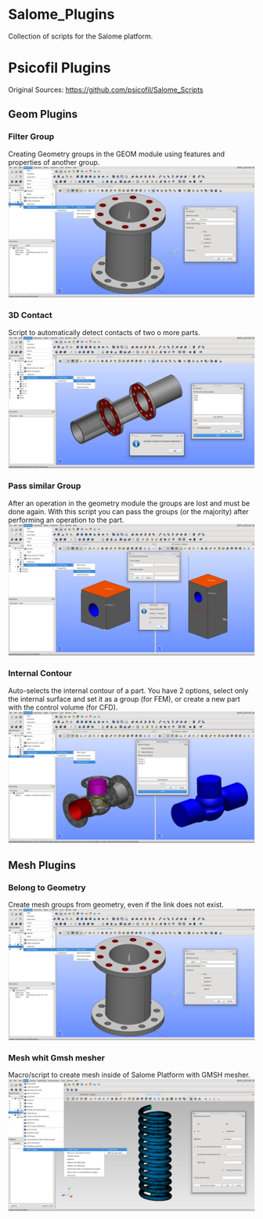 # Salome_Plugins

Collection of scripts for the Salome platform.

# Psicofil Plugins 

Original Sources: https://github.com/psicofil/Salome_Scripts

## Geom Plugins

### Filter Group

Creating Geometry groups in the GEOM module using features and properties of another group.
![ScreenShot](Previews/geom_filter_group.png)

### 3D Contact

Script to automatically detect contacts of two o more parts.
![ScreenShot](Previews/geom_contact_3d.png)

### Pass similar Group

After an operation in the geometry module the groups are lost and must be done again. 
With this script you can pass the groups (or the majority) after performing an operation to the part.
![ScreenShot](Previews/geom_pass_group.png)

### Internal Contour

Auto-selects the internal contour of a part. You have 2 options, select only the internal surface and set it as a group (for FEM), or create a new part with the control volume (for CFD).
![ScreenShot](Previews/geom_internal_contour.png)

## Mesh Plugins

### Belong to Geometry

Create mesh groups from geometry, even if the link does not exist.
![ScreenShot](Previews/geom_filter_group.png)

### Mesh whit Gmsh mesher

Macro/script to create mesh inside of Salome Platform with GMSH mesher.
![ScreenShot](Previews/smesh_gmsh_mesh.png)